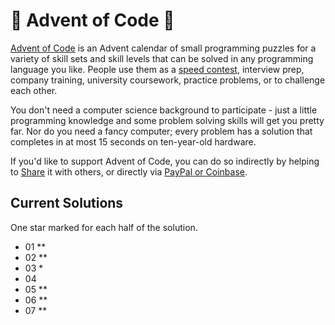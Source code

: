 # 🎄 Advent of Code 🎄
[Advent of Code](https://adventofcode.com/about) is an Advent calendar of small programming puzzles for a variety of skill sets and skill levels that can be solved in any programming language you like. People use them as a [speed contest](https://adventofcode.com/leaderboard), interview prep, company training, university coursework, practice problems, or to challenge each other.

You don't need a computer science background to participate - just a little programming knowledge and some problem solving skills will get you pretty far. Nor do you need a fancy computer; every problem has a solution that completes in at most 15 seconds on ten-year-old hardware.

If you'd like to support Advent of Code, you can do so indirectly by helping to [Share](https://twitter.com/intent/tweet?text=Daily+programming+puzzles+at+Advent+of+Code&url=https%3A%2F%2Fadventofcode%2Ecom%2F&related=ericwastl&hashtags=AdventOfCode) it with others, or directly via [PayPal or Coinbase](https://adventofcode.com/support).

## Current Solutions
One star marked for each half of the solution.

- 01 **
- 02 **
- 03 *
- 04
- 05 **
- 06 **
- 07 **